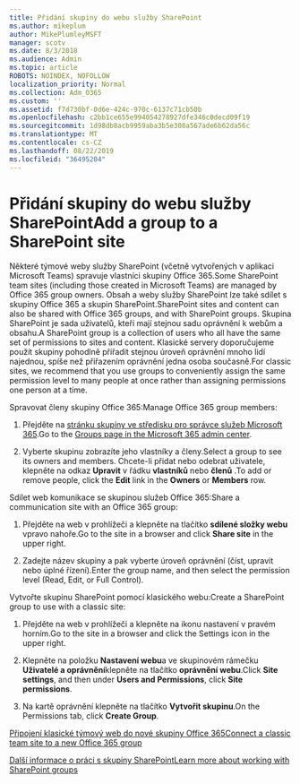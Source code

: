 ```yaml
---
title: Přidání skupiny do webu služby SharePoint
ms.author: mikeplum
author: MikePlumleyMSFT
manager: scotv
ms.date: 8/3/2018
ms.audience: Admin
ms.topic: article
ROBOTS: NOINDEX, NOFOLLOW
localization_priority: Normal
ms.collection: Adm_O365
ms.custom: ''
ms.assetid: f7d730bf-0d6e-424c-970c-6137c71cb50b
ms.openlocfilehash: c2bb1ce655e994054278927dfe346c0decd09f19
ms.sourcegitcommit: 1d98db8acb9959aba3b5e308a567ade6b62da56c
ms.translationtype: MT
ms.contentlocale: cs-CZ
ms.lasthandoff: 08/22/2019
ms.locfileid: "36495204"
---
```

# <a name="add-a-group-to-a-sharepoint-site"></a><span data-ttu-id="707e1-102">Přidání skupiny do webu služby SharePoint</span><span class="sxs-lookup"><span data-stu-id="707e1-102">Add a group to a SharePoint site</span></span>

<span data-ttu-id="707e1-103">Některé týmové weby služby SharePoint (včetně vytvořených v aplikaci Microsoft Teams) spravuje vlastníci skupiny Office 365.</span><span class="sxs-lookup"><span data-stu-id="707e1-103">Some SharePoint team sites (including those created in Microsoft Teams) are managed by Office 365 group owners.</span></span> <span data-ttu-id="707e1-104">Obsah a weby služby SharePoint lze také sdílet s skupiny Office 365 a skupin SharePoint.</span><span class="sxs-lookup"><span data-stu-id="707e1-104">SharePoint sites and content can also be shared with Office 365 groups, and with SharePoint groups.</span></span> <span data-ttu-id="707e1-105">Skupina SharePoint je sada uživatelů, kteří mají stejnou sadu oprávnění k webům a obsahu.</span><span class="sxs-lookup"><span data-stu-id="707e1-105">A SharePoint group is a collection of users who all have the same set of permissions to sites and content.</span></span> <span data-ttu-id="707e1-106">Klasické servery doporučujeme použít skupiny pohodlně přiřadit stejnou úroveň oprávnění mnoho lidí najednou, spíše než přiřazením oprávnění jedna osoba současně.</span><span class="sxs-lookup"><span data-stu-id="707e1-106">For classic sites, we recommend that you use groups to conveniently assign the same permission level to many people at once rather than assigning permissions one person at a time.</span></span>
  
<span data-ttu-id="707e1-107">Spravovat členy skupiny Office 365:</span><span class="sxs-lookup"><span data-stu-id="707e1-107">Manage Office 365 group members:</span></span>
  
1. <span data-ttu-id="707e1-108">Přejděte na [stránku skupiny ve středisku pro správce služeb Microsoft 365](https://portal.office.com/adminportal/home#/groups).</span><span class="sxs-lookup"><span data-stu-id="707e1-108">Go to the [Groups page in the Microsoft 365 admin center](https://portal.office.com/adminportal/home#/groups).</span></span>
    
2. <span data-ttu-id="707e1-109">Vyberte skupinu zobrazíte jeho vlastníky a členy.</span><span class="sxs-lookup"><span data-stu-id="707e1-109">Select a group to see its owners and members.</span></span> <span data-ttu-id="707e1-110">Chcete-li přidat nebo odebrat uživatele, klepněte na odkaz **Upravit** v řádku **vlastníků** nebo **členů** .</span><span class="sxs-lookup"><span data-stu-id="707e1-110">To add or remove people, click the **Edit** link in the **Owners** or **Members** row.</span></span> 
    
<span data-ttu-id="707e1-111">Sdílet web komunikace se skupinou služeb Office 365:</span><span class="sxs-lookup"><span data-stu-id="707e1-111">Share a communication site with an Office 365 group:</span></span>
  
1. <span data-ttu-id="707e1-112">Přejděte na web v prohlížeči a klepněte na tlačítko **sdílené složky webu** vpravo nahoře.</span><span class="sxs-lookup"><span data-stu-id="707e1-112">Go to the site in a browser and click **Share site** in the upper right.</span></span> 
    
2. <span data-ttu-id="707e1-113">Zadejte název skupiny a pak vyberte úroveň oprávnění (číst, upravit nebo úplné řízení).</span><span class="sxs-lookup"><span data-stu-id="707e1-113">Enter the group name, and then select the permission level (Read, Edit, or Full Control).</span></span>
    
<span data-ttu-id="707e1-114">Vytvořte skupinu SharePoint pomocí klasického webu:</span><span class="sxs-lookup"><span data-stu-id="707e1-114">Create a SharePoint group to use with a classic site:</span></span>
  
1. <span data-ttu-id="707e1-115">Přejděte na web v prohlížeči a klepněte na ikonu nastavení v pravém horním.</span><span class="sxs-lookup"><span data-stu-id="707e1-115">Go to the site in a browser and click the Settings icon in the upper right.</span></span>
    
2. <span data-ttu-id="707e1-116">Klepněte na položku **Nastavení webu**a ve skupinovém rámečku **Uživatelé a oprávnění**klepněte na tlačítko **oprávnění webu**.</span><span class="sxs-lookup"><span data-stu-id="707e1-116">Click **Site settings**, and then under **Users and Permissions**, click **Site permissions**.</span></span>
    
3. <span data-ttu-id="707e1-117">Na kartě oprávnění klepněte na tlačítko **Vytvořit skupinu**.</span><span class="sxs-lookup"><span data-stu-id="707e1-117">On the Permissions tab, click **Create Group**.</span></span>
    
[<span data-ttu-id="707e1-118">Připojení klasické týmový web do nové skupiny Office 365</span><span class="sxs-lookup"><span data-stu-id="707e1-118">Connect a classic team site to a new Office 365 group</span></span>](https://go.microsoft.com/fwlink/?linkid=2008654)
  
[<span data-ttu-id="707e1-119">Další informace o práci s skupiny SharePoint</span><span class="sxs-lookup"><span data-stu-id="707e1-119">Learn more about working with SharePoint groups</span></span>](https://go.microsoft.com/fwlink/?linkid=874658)
  

